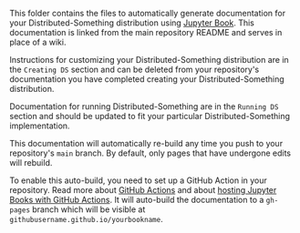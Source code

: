 This folder contains the files to automatically generate documentation for your Distributed-Something distribution using [Jupyter Book](https://jupyterbook.org/en/stable/intro.html).
This documentation is linked from the main repository README and serves in place of a wiki.

Instructions for customizing your Distributed-Something distribution are in the `Creating DS` section and can be deleted from your repository's documentation you have completed creating your Distributed-Something distribution.

Documentation for running Distributed-Something are in the `Running DS` section and should be updated to fit your particular Distributed-Something implementation.

This documentation will automatically re-build any time you push to your repository's `main` branch.
By default, only pages that have undergone edits will rebuild.

To enable this auto-build, you need to set up a GitHub Action in your repository.
Read more about [GitHub Actions](https://help.github.com/en/actions) and about [hosting Jupyter Books with GitHub Actions](https://jupyterbook.org/en/stable/publish/gh-pages.html#automatically-host-your-book-with-github-actions).
It will auto-build the documentation to a `gh-pages` branch which will be visible at `githubusername.github.io/yourbookname`.
